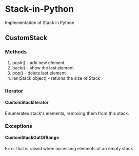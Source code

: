 # Stack-in-Python
Implementation of Stack in Python
## CustomStack
### Methods
  1) push() - add new element
  2) back() - show the last element
  3) pop() - delete last element
  4) len(Stack object) - returns the size of Stack
### Iterator
#### CustomStackIterator
Enumerates stack's elements, removing them from this stack.
### Exceptions
#### CustomStackOutOfRange
Error that is raised when accessing elements of an empty stack.
